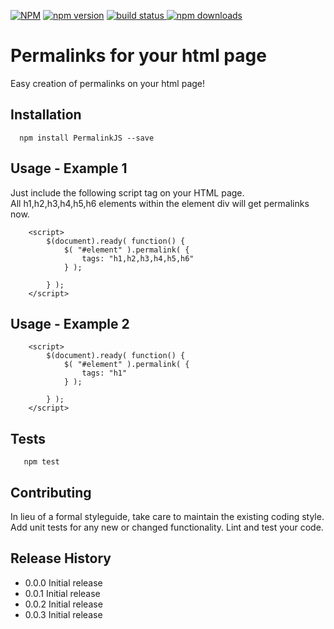 [![NPM](https://nodei.co/npm/PermalinkJS.png?downloads=true&downloadRank=true&stars=true)](https://www.npmjs.com/package/permalinkjs)
[![npm version](https://badge.fury.io/js/permalinkjs.svg)](https://www.npmjs.com/package/permalinkjs)
<a href="https://www.npmjs.com/package/permalinkjs">
    <img src="https://img.shields.io/travis/badges/shields.svg"
         alt="build status">
</a>
[![npm downloads](https://img.shields.io/npm/dm/permalinkjs.svg?style=flat)](https://www.npmjs.com/package/permalinkjs)


Permalinks for your html page
=======================================

Easy creation of permalinks on your html page!

## Installation

```shell
  npm install PermalinkJS --save
```
  
## Usage - Example 1

Just include the following script tag on your HTML page.        
All h1,h2,h3,h4,h5,h6 elements within the element div will get permalinks now.

```
  	<script>
		$(document).ready( function() {
			$( "#element" ).permalink( {
				tags: "h1,h2,h3,h4,h5,h6"
			} );
			
		} );
	</script>

```

## Usage - Example 2

```
  	<script>
		$(document).ready( function() {
			$( "#element" ).permalink( {
				tags: "h1"
			} );
			
		} );
	</script>

```

## Tests

```shell
   npm test
```

## Contributing

In lieu of a formal styleguide, take care to maintain the existing coding style.
Add unit tests for any new or changed functionality. Lint and test your code.

## Release History

* 0.0.0 Initial release
* 0.0.1 Initial release
* 0.0.2 Initial release
* 0.0.3 Initial release
